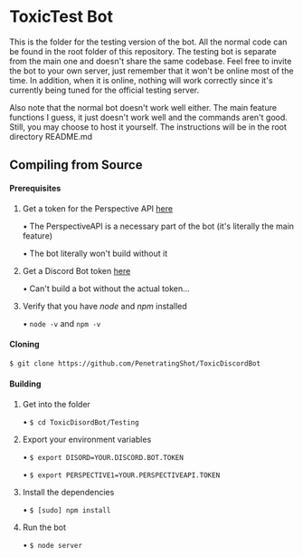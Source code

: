 # ToxicTest Bot

This is the folder for the testing version of the bot. All the normal code can be found in the root folder of this repository. The testing bot is separate from the main one and doesn't share the same codebase. Feel free to invite the bot to your own server, just remember that it won't be online most of the time. In addition, when it is online, nothing will work correctly since it's currently being tuned for the official testing server.

Also note that the normal bot doesn't work well either. The main feature functions I guess, it just doesn't work well and the commands aren't good. Still, you may choose to host it yourself. The instructions will be in the root directory README.md

## Compiling from Source
#### Prerequisites
1. Get a token for the Perspective API [here](https://www.perspectiveapi.com/#/)
    
    • The PerspectiveAPI is a necessary part of the bot (it's literally the main feature)
    
    • The bot literally won't build without it

2.  Get a Discord Bot token [here](https://discordapp.com/developers/applications/)

    • Can't build a bot without the actual token...
3. Verify that you have *node* and *npm* installed
    
    • `node -v` and `npm -v`
#### Cloning

```bash
$ git clone https://github.com/PenetratingShot/ToxicDiscordBot
```

#### Building
1. Get into the folder
    
    • `$ cd ToxicDisordBot/Testing`
2.  Export your environment variables

    • `$ export DISORD=YOUR.DISCORD.BOT.TOKEN`
    
    • `$ export PERSPECTIVE1=YOUR.PERSPECTIVEAPI.TOKEN`
3. Install the dependencies

    • `$ [sudo] npm install`
4. Run the bot
    
    • `$ node server`
